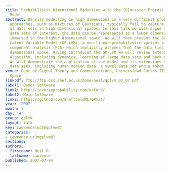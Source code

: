 ```yaml
---
title: Probabilistic Dimensional Reduction with the {G}aussian Process Latent Variable
  Model
abstract: Density modelling in high dimensions is a very difficult problem. Traditional
  approaches, such as mixtures of Gaussians, typically fail to capture the structure
  of data sets in high dimensional spaces. In this talk we will argue that for many
  data sets of interest, the data can be represented as a lower dimensional manifold
  immersed in the higher dimensional space. We will then present the Gaussian Process
  Latent Variable Model (GP-LVM), a non-linear probabilistic variant of principal
  component analysis (PCA) which implicitly assumes that the data lies on a lower
  dimensional space. Having introduced the GP-LVM we will review extensions to the
  algorithm, including dynamics, learning of large data sets and back constraints.
  We will demonstrate the application of the model and its extensions to a range of
  data sets, including human motion data, a vowel data set and a robot mapping problem.
venue: Dept of Signal Theory and Communications, Universidad Carlos III de Madrid,
  Spain
linkpdf: ftp://ftp.dcs.shef.ac.uk/home/neil/gplvm_07_07.pdf
label1: Demos Software
link1: http://inverseprobability.com/oxford/
label2: Main Software
link2: https://github.com/SheffieldML/GPmat/
year: '2007'
month: 7
day: '4'
group: gplvm
layout: talk
key: Lawrence:uc3mgplvm07
categories:
- Lawrence:uc3mgplvm07
sections: 
authors:
- firstname: Neil D.
  lastname: Lawrence
published: 2007-07-04
---
```

